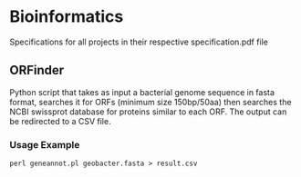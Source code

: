 # Bioinformatics

Specifications for all projects in their respective specification.pdf file

## ORFinder

Python script that takes as input a bacterial genome sequence in fasta format, searches it for ORFs (minimum size 150bp/50aa) then searches the NCBI swissprot database for proteins similar to each ORF. The output can be redirected to a CSV file.

### Usage Example
```
perl geneannot.pl geobacter.fasta > result.csv

```
